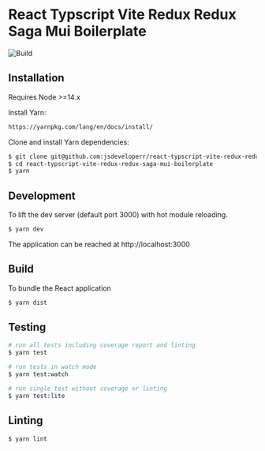 # React Typscript Vite Redux Redux Saga Mui Boilerplate

![Build](https://github.com/jsdeveloperr/react-typscript-vite-redux-redux-saga-mui-boilerplate/workflows/Build/badge.svg)

## Installation

Requires Node >=14.x

Install Yarn:

```bash
https://yarnpkg.com/lang/en/docs/install/
```

Clone and install Yarn dependencies:

```bash
$ git clone git@github.com:jsdeveloperr/react-typscript-vite-redux-redux-saga-mui-boilerplate.git
$ cd react-typscript-vite-redux-redux-saga-mui-boilerplate
$ yarn
```

## Development

To lift the dev server (default port 3000) with hot module reloading.

```bash
$ yarn dev
```

The application can be reached at http://localhost:3000

## Build

To bundle the React application

```bash
$ yarn dist
```

## Testing

```bash
# run all tests including coverage report and linting
$ yarn test

# run tests in watch mode
$ yarn test:watch

# run single test without coverage or linting
$ yarn test:lite
```

## Linting

```bash
$ yarn lint
```
